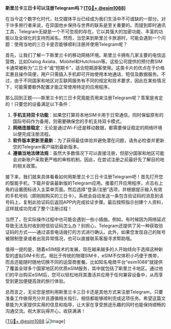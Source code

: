 **斯里兰卡三日卡可以注册Telegram吗？[[TG💪+ @esim1088](https://t.me/s/esim1088)]**

在当今这个数字化时代，社交媒体平台已经成为我们生活中不可或缺的一部分。对于许多旅行者来说，在异国他乡保持与世界的联系是至关重要的。而提到即时通讯工具，Telegram无疑是一个不可忽视的存在。它以其强大的加密功能、丰富的功能以及全球化的支持而闻名。然而，当您来到斯里兰卡旅游时，可能会遇到一个问题：使用当地的三日卡是否能够顺利注册并使用Telegram呢？

首先，让我们了解一下斯里兰卡的移动网络环境。斯里兰卡拥有几家主要的电信运营商，比如Dialog Axiata、Mobitel和Hutchison等。这些公司提供的预付费SIM卡通常被称为“三日卡”或“短期卡”，适合短期游客使用。这类卡片的优点在于价格实惠且操作简便，用户只需插入手机即可开始使用本地通话、短信及数据服务。不过，由于不同国家和地区对互联网服务有不同的规定和技术要求，因此在某些情况下，可能需要额外配置才能正常使用特定的应用程序。

那么回到正题——斯里兰卡的三日卡究竟能否用来注册Telegram呢？答案是肯定的！只要您的设备满足以下条件：

1. **手机支持双卡功能**：如果您打算将本地SIM卡用于日常通信，同时保留原有的国际号码作为备用，则需要确保您的手机支持双卡模式。
2. **网络连接稳定**：无论是通过Wi-Fi还是移动数据，都需要保证稳定的网络环境以便完成注册流程。
3. **软件版本更新至最新**：为了获得最佳体验并避免潜在问题，请务必检查并更新您的Telegram客户端到最新版本。
4. **遵循当地法律法规**：虽然大多数情况下可以直接注册，但部分国家和地区可能会对新账户采取更严格的审核机制。因此，在尝试注册之前最好先了解目的地的相关政策。

接下来，我们就来具体看看如何用斯里兰卡三日卡注册Telegram吧！首先打开您的智能手机，下载并安装最新版的Telegram应用。接着打开应用程序，点击右上角的设置图标进入主菜单页面。然后选择“登录/注册”选项，并根据提示输入有效的手机号码（即刚刚购买的三日卡）。系统会自动发送一条包含验证码的消息到该号码上，复制此验证码后返回APP内完成验证步骤。最后按照指示创建个人资料，这样就成功完成了整个注册过程！

当然了，在实际操作过程中也可能会遇到一些小插曲。例如，有时候因为网络延迟导致无法及时收到短信验证码怎么办？别担心，Telegram还提供了另一种获取验证码的方式——通过语音电话拨打的方式进行确认。此外，如果您发现自己的账号被限制登录或者出现异常情况，也可以直接联系客服寻求帮助哦。

值得一提的是，随着eSIM技术的发展，现在越来越多的人开始倾向于选择这种新型的虚拟SIM卡形式。相比于传统的物理SIM卡，eSIM不仅体积小巧便于携带，而且还能随时随地切换不同的运营商套餐。比如知名电商平台“esim1088”就提供了覆盖全球多个国家地区的优质eSIM服务，其中就包括了斯里兰卡地区。通过他们的平台购买eSIM后，您可以轻松地将其激活并应用于任何兼容设备中，从而享受到更加便捷高效的旅行体验。

总而言之，无论您是想利用斯里兰卡三日卡还是其他方式来注册Telegram，只要准备工作做得充分并且遵循相关指引，相信都能够顺利完成这项任务。希望这篇文章能为大家提供实用的信息和指导，让大家在享受旅途乐趣的同时也能保持顺畅的沟通交流。祝大家玩得开心，收获满满！

[[TG💪+ @esim1088](https://t.me/s/esim1088) ![Image](https://i.postimg.cc/4NQfJmqS/Snipaste-2025-05-13-00-14-12.png)]
